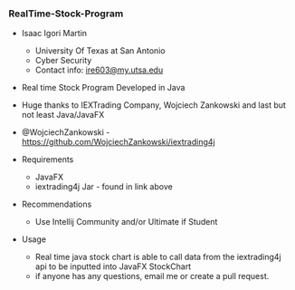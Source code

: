 ### RealTime-Stock-Program
- Isaac Igori Martin
  - University Of Texas at San Antonio 
  - Cyber Security 
  - Contact info: ire603@my.utsa.edu
  
- Real time Stock Program Developed in Java

- Huge thanks to IEXTrading Company, Wojciech Zankowski and last but not least Java/JavaFX
- @WojciechZankowski - https://github.com/WojciechZankowski/iextrading4j

- Requirements 
  - JavaFX 
  - iextrading4j Jar - found in link above
  
- Recommendations 
  - Use Intellij Community and/or Ultimate if Student 
  
- Usage 
  - Real time java stock chart is able to call data from the iextrading4j api to be inputted into JavaFX StockChart 
  - if anyone has any questions, email me or create a pull request.
  
  
  

